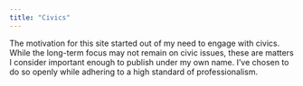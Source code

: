 ```yaml
---
title: "Civics"
---
```

The motivation for this site started out of my need to engage with civics. While the long-term focus may not remain on civic issues, these are matters I consider important enough to publish under my own name. I’ve chosen to do so openly while adhering to a high standard of professionalism.
